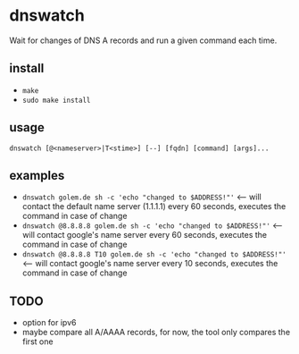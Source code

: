 # dnswatch
Wait for changes of DNS A records and run a given command each time.

## install
* `make`
* `sudo make install`

## usage
`dnswatch [@<nameserver>|T<stime>] [--] [fqdn] [command] [args]...`

## examples

* `dnswatch golem.de sh -c 'echo "changed to $ADDRESS!"'` <-- will contact the default name server (1.1.1.1) every 60 seconds, executes the command in case of change
* `dnswatch @8.8.8.8 golem.de sh -c 'echo "changed to $ADDRESS!"'` <-- will contact google's name server every 60 seconds, executes the command in case of change
* `dnswatch @8.8.8.8 T10 golem.de sh -c 'echo "changed to $ADDRESS!"'` <-- will contact google's name server every 10 seconds, executes the command in case of change

## TODO

* option for ipv6
* maybe compare all A/AAAA records, for now, the tool only compares the first one
